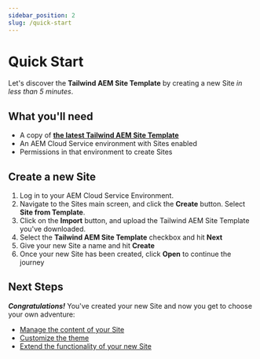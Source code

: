 ```yaml
---
sidebar_position: 2
slug: /quick-start
---
```


# Quick Start

Let's discover the **Tailwind AEM Site Template** by creating a new Site _in less than 5 minutes_.

## What you'll need

- A copy of **[the latest Tailwind AEM Site Template](https://github.com/ez-aem/aem-site-template-tailwind/releases/latest)**
- An AEM Cloud Service environment with Sites enabled
- Permissions in that environment to create Sites

## Create a new Site

1. Log in to your AEM Cloud Service Environment.
2. Navigate to the Sites main screen, and click the **Create** button. Select **Site from Template**.
3. Click on the **Import** button, and upload the Tailwind AEM Site Template you've downloaded.
4. Select the **Tailwind AEM Site Template** checkbox and hit **Next**
5. Give your new Site a name and hit **Create**
6. Once your new Site has been created, click **Open** to continue the journey

## Next Steps

_**Congratulations!**_ You've created your new Site and now you get to choose your own adventure:

- [Manage the content of your Site](/docs/manage/intro)
- [Customize the theme](/docs/customize/intro)
- [Extend the functionality of your new Site](/docs/extend/intro)
